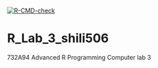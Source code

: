   <!-- badges: start -->
  [![R-CMD-check](https://github.com/Tsunami705/R_Lab_3/actions/workflows/R-CMD-check.yaml/badge.svg)](https://github.com/Tsunami705/R_Lab_3/actions/workflows/R-CMD-check.yaml)
  <!-- badges: end -->
  # R_Lab_3_shili506
  732A94 Advanced R Programming Computer lab 3